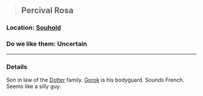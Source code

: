 >## Percival Rosa

### Location: [Souhold](../../Locations/Souhold.md)

### Do we like them: Uncertain

***

### Details

Son in law of the [Dotter](Lord%20Dotter.md) family. [Gorok](Gorok.md) is his bodyguard. Sounds French. Seems like a silly guy.